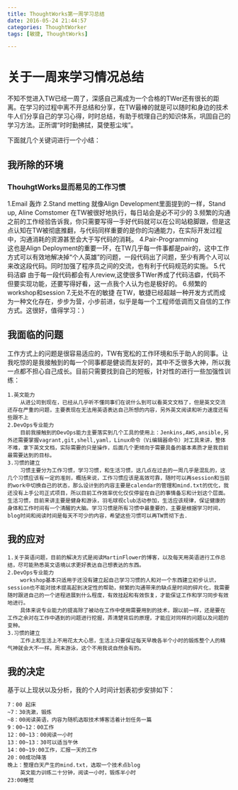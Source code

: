 ```yaml
---
title: ThoughtWorks第一周学习总结
date: 2016-05-24 21:44:57
categories: ThoughtWorker
tags: [敏捷, ThoughtWorks]

---
```


# 关于一周来学习情况总结

不知不觉进入TW已经一周了，深感自己离成为一个合格的TWer还有很长的距离。在学习的过程中离不开总结和分享，在TW最棒的就是可以随时和身边的技术牛人们分享自己的学习心得，时时总结，有助于梳理自己的知识体系，巩固自己的学习方法。正所谓“时时勤拂拭，莫使惹尘埃”。
<!-- more -->

下面就几个关键词进行一个小结：

## 我所除的环境

### ThouhgtWorks显而易见的工作习惯


 
  1.Email 轰炸
  2.Stand metting
  	就像Align Development里面提到的一样，Stand up, Aline Comstomer 在TW被很好地执行，每日站会是必不可少的
  3.频繁的沟通
  	之前的工作经验告诉我，你只需要写得一手好代码就可以在公司站稳脚跟，但是这点认知在TW被彻底推翻，与代码同样重要的是你的沟通能力，在实际开发过程中，沟通消耗的资源甚至会大于写代码的消耗。
  4.Pair-Programming  
  	这也是Align Deployment的重要一环，在TW几乎每一件事都是pair的，这中工作方式可以有效地解决掉“个人英雄”的问题，一段代码出了问题，至少有两个人可以来改这段代码。同时加强了程序员之间的交流，也有利于代码规范的实施。
  5.代码洁癖
  	由于每一段代码都会有人review,这使很多TWer养成了代码洁癖，代码不但要实现功能，还要写得好看，这一点我个人认为也是极好的。
  6.频繁的workshop和session
  7.无处不在的敏捷
	在TW，敏捷已经超越一种开发方式而成为一种文化存在，步步为营，小步前进，似乎是每一个工程师低调而又自信的工作方式。这很好，值得学习：）


## 我面临的问题

工作方式上的问题是很容易适应的，TW有宽松的工作环境和乐于助人的同事。让我吃惊的是我接触到的每一个同事都是健谈而友好的，其中不乏很多大神，所以我一点都不担心自己成长。目前只需要找到自己的短板，针对性的进行一些加强性训练：


	1.英文能力
		从进公司到现在，已经从几乎听不懂同事们在说什么到可以看英文文档了，但是英文交流还存在严重的问题，主要表现在无法用英语表达自己所想的内容，另外英文阅读和听力速度还有些跟不上
	2.DevOps专业能力
		目前我接触到的DevOps能力主要落实到几个工具的使用上：Jenkins,AWS,ansible,另外还需要掌握vagrant,git,shell,yaml，Linux命令（Vi编辑器命令）对工具来讲，整体不难，拿下英文文档，实际需要的只是操作，后面几个更倾向于需要具备的基本素质才是我目前最需要达到的目标。
	3.习惯的建立
		习惯主要分为工作习惯，学习习惯，和生活习惯，这几点在过去的一周几乎是混乱的，这几个习惯应该有一定的准则，概括来说，工作习惯应该是高效可靠，随时可以再session和当前的work中切换自己的状态，那么设计到的内容主要是calendar的管理和mind.txt的优化，我还没有上手公司正式项目，所以目前工作效率优化仅仅停留在自己的事情备忘和计划这个层面。生活习惯，目前来讲主要是健身和游泳，羽毛球视club活动参加，生活应该规律，保证健康的身体和工作时间有一个清醒的大脑。学习习惯是所有习惯中最重要的，主要是根据学习时间，blog时间和阅读时间是每天不可少的内容，希望这些习惯可以再TW贯彻下去.


## 我的应对


	1.关于英语问题，目前的解决方式是阅读MartinFlower的博客，以及每天用英语进行工作总结，尽可能熟悉英文语境以求更好表达自己想表达的东西。
	2.DevOps专业能力
		workshop基本只适用于还没有建立起自己学习习惯的人和对一个东西建立初步认识，session也不能对技术提高起到决定性的帮助，频繁的沟通带来的缺点是时间的碎片化，我需要随时跟进自己的一个进程进展到什么程度，有效挂起和有效恢复，才能保证工作和学习同步有效地进行。
		具体来说专业能力的提高除了被动在工作中使用需要用到的技术，跟以前一样，还是要在工作之余对在工作中遇到的问题进行挖掘，弄清楚背后的原理，才能应对同样的问题以及问题的变种。
	3.习惯的建立
		工作上和生活上不用花太大心思，生活上只要保证每天早晚各半个小时的锻炼整个人的精气神就会大不一样。周末游泳，这个不用我说自然会有的。	


## 我的决定

基于以上现状以及分析，我的个人时间计划表初步安排如下：


	7：00 起床
	~7：30洗漱，锻炼
	~8：00阅读英语，内容为随机选取技术博客活着计划任务一篇
	9：00~12：00工作
	12：00~13：00阅读一小时
	13：00~13：30可以适当午休
	14：00~19:00工作，汇报一天的工作
	20：00成功降落
	晚上：整理白天产生的mind.txt，选取一个技术点blog
		英文能力训练二十分钟，阅读一小时，锻炼半小时
	23:00睡觉	
